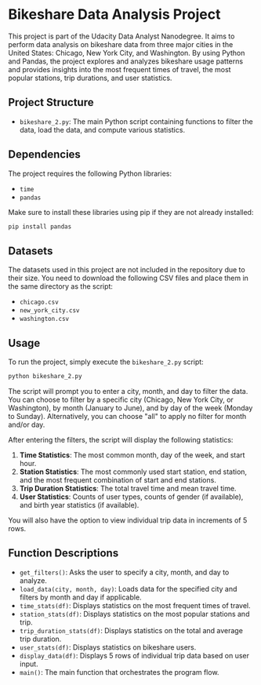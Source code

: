 # Bikeshare Data Analysis Project

This project is part of the Udacity Data Analyst Nanodegree. It aims to perform data analysis on bikeshare data from three major cities in the United States: Chicago, New York City, and Washington. By using Python and Pandas, the project explores and analyzes bikeshare usage patterns and provides insights into the most frequent times of travel, the most popular stations, trip durations, and user statistics.

## Project Structure

- `bikeshare_2.py`: The main Python script containing functions to filter the data, load the data, and compute various statistics.

## Dependencies

The project requires the following Python libraries:
- `time`
- `pandas`

Make sure to install these libraries using pip if they are not already installed:

```sh
pip install pandas
```

## Datasets

The datasets used in this project are not included in the repository due to their size. You need to download the following CSV files and place them in the same directory as the script:

- `chicago.csv`
- `new_york_city.csv`
- `washington.csv`

## Usage

To run the project, simply execute the `bikeshare_2.py` script:

```sh
python bikeshare_2.py
```

The script will prompt you to enter a city, month, and day to filter the data. You can choose to filter by a specific city (Chicago, New York City, or Washington), by month (January to June), and by day of the week (Monday to Sunday). Alternatively, you can choose "all" to apply no filter for month and/or day.

After entering the filters, the script will display the following statistics:

1. **Time Statistics**: The most common month, day of the week, and start hour.
2. **Station Statistics**: The most commonly used start station, end station, and the most frequent combination of start and end stations.
3. **Trip Duration Statistics**: The total travel time and mean travel time.
4. **User Statistics**: Counts of user types, counts of gender (if available), and birth year statistics (if available).

You will also have the option to view individual trip data in increments of 5 rows.

## Function Descriptions

- `get_filters()`: Asks the user to specify a city, month, and day to analyze.
- `load_data(city, month, day)`: Loads data for the specified city and filters by month and day if applicable.
- `time_stats(df)`: Displays statistics on the most frequent times of travel.
- `station_stats(df)`: Displays statistics on the most popular stations and trip.
- `trip_duration_stats(df)`: Displays statistics on the total and average trip duration.
- `user_stats(df)`: Displays statistics on bikeshare users.
- `display_data(df)`: Displays 5 rows of individual trip data based on user input.
- `main()`: The main function that orchestrates the program flow.
